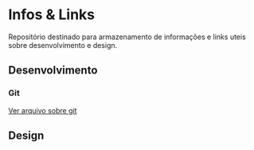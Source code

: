 # Infos & Links
Repositório destinado para armazenamento de informações e links uteis sobre desenvolvimento e design.
## Desenvolvimento
### Git
[Ver arquivo sobre git](/git_github/git.md)

## Design